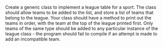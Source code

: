 <!-- ArrayList<Team> teams; -->
<!-- Collections.sort(teams); -->

Create a generic class to implement a league table for a sport.
The class should allow teams to be added to the list, and store
a list of teams that belong to the league.
Your class should have a method to print out the teams in order,
with the team at the top of the league printed first.
Only teams of the same type should be added to any particular
instance of the league class - the program should fail to compile
if an attempt is made to add an incompatible team.
